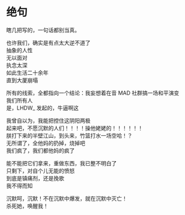 # 绝句

<notice>瞎几把写的，一句话都别当真。</notice>

也许我们，确实是有点太大逆不道了<br>
抽象的人性<br>
无以面对<br>
执念太深<br>
如此生活二十余年<br>
直到大厦崩塌

所有的线索，全都指向一个结论：我妄想着在音 MAD 社群搞一场和平演变<br>
我们所有人<br>
是，LHDW_ 发起的，牛逼啊这

我曾自以为，我能把控住这阴阳两极<br>
起来吧，不愿沉默的人们！！！！操他姥姥的！！！！！！<br>
朕打下来的半壁江山，到头来，竹篮打水一场空哈！？<br>
无所谓了，全他妈的扔掉，烧掉吧<br>
我们疯了，我们都他妈的疯了

能不能把它们拿来，重做东西，我已整不明白了<br>
只剩下，对自个儿无能的愤怒<br>
到底是镇痛剂，还是挽歌<br>
我不得而知

沉默呵，沉默！不在沉默中爆发，就在沉默中灭亡！<br>
杀死她，唤醒我！